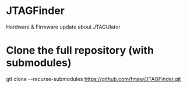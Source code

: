 # JTAGFinder
Hardware &amp; Firmware update about JTAGUlator


# Clone the full repository (with submodules)
git clone --recurse-submodules https://github.com/fmaw/JTAGFinder.git 
